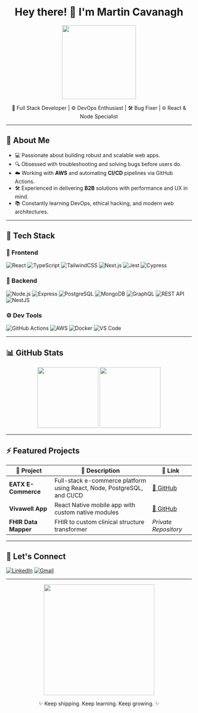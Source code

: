 <h1 align="center">Hey there! 👋 I'm Martin Cavanagh</h1>

<p align="center">
  <img src="https://media.giphy.com/media/1GEATImIxEXVR79Dhk/giphy.gif" width="200" />
</p>

<p align="center">
  🧠 Full Stack Developer | ⚙️ DevOps Enthusiast | 🛠️ Bug Fixer | 🌐 React & Node Specialist
</p>

---

## 🚀 About Me

- 💻 Passionate about building robust and scalable web apps.
- 🔍 Obsessed with troubleshooting and solving bugs before users do.
- ☁️ Working with **AWS** and automating **CI/CD** pipelines via GitHub Actions.
- 🛠️ Experienced in delivering **B2B** solutions with performance and UX in mind.
- 📚 Constantly learning DevOps, ethical hacking, and modern web architectures.

---

## 🧰 Tech Stack

### 🎨 Frontend

![React](https://img.shields.io/badge/-React-61DAFB?logo=react&logoColor=white&style=flat)
![TypeScript](https://img.shields.io/badge/-TypeScript-3178C6?logo=typescript&logoColor=white&style=flat)
![TailwindCSS](https://img.shields.io/badge/-TailwindCSS-38B2AC?logo=tailwind-css&logoColor=white&style=flat)
![Next.js](https://img.shields.io/badge/-Next.js-000000?logo=next.js&logoColor=white&style=flat)
![Jest](https://img.shields.io/badge/-Jest-C21325?logo=jest&logoColor=white&style=flat)
![Cypress](https://img.shields.io/badge/-Cypress-17202C?logo=cypress&logoColor=white&style=flat)

### 🧠 Backend

![Node.js](https://img.shields.io/badge/-Node.js-339933?logo=node.js&logoColor=white&style=flat)
![Express](https://img.shields.io/badge/-Express-000000?logo=express&logoColor=white&style=flat)
![PostgreSQL](https://img.shields.io/badge/-PostgreSQL-4169E1?logo=postgresql&logoColor=white&style=flat)
![MongoDB](https://img.shields.io/badge/-MongoDB-47A248?logo=mongodb&logoColor=white&style=flat)
![GraphQL](https://img.shields.io/badge/-GraphQL-E10098?logo=graphql&logoColor=white&style=flat)
![REST API](https://img.shields.io/badge/-REST%20API-ff69b4?style=flat)
![NestJS](https://img.shields.io/badge/-NestJS-E0234E?logo=nestjs&logoColor=white&style=flat)
### ⚙️ Dev Tools

![GitHub Actions](https://img.shields.io/badge/-GitHub%20Actions-2088FF?logo=github-actions&logoColor=white&style=flat)
![AWS](https://img.shields.io/badge/-AWS-232F3E?logo=amazon-aws&logoColor=white&style=flat)
![Docker](https://img.shields.io/badge/-Docker-2496ED?logo=docker&logoColor=white&style=flat)
![VS Code](https://img.shields.io/badge/-VS%20Code-007ACC?logo=visual-studio-code&logoColor=white&style=flat)

---

## 📊 GitHub Stats

<p align="center">
  <img src="https://github-readme-stats.vercel.app/api?username=mcavgh&show_icons=true&theme=radical&hide_title=true" height="165" />
  <img src="https://github-readme-stats.vercel.app/api/top-langs/?username=mcavgh&layout=compact&theme=radical" height="165" />
</p>

---

## ⚡ Featured Projects

| 🚀 Project | 💬 Description | 🔗 Link |
|-----------|----------------|--------|
| **EATX E-Commerce** | Full-stack e-commerce platform using React, Node, PostgreSQL, and CI/CD | [🔗 GitHub](https://github.com/mcavgh/eatx) |
| **Vivawell App** | React Native mobile app with custom native modules | [🔗 GitHub](https://github.com/mcavgh/vivawell-app) |
| **FHIR Data Mapper** | FHIR to custom clinical structure transformer | *Private Repository* |

---

## 🤝 Let's Connect

[![LinkedIn](https://img.shields.io/badge/-LinkedIn-blue?logo=linkedin&logoColor=white&style=flat)](https://www.linkedin.com/in/martincavanagh/)
[![Gmail](https://img.shields.io/badge/-martin.cavanagh@gmail.com-D14836?logo=gmail&logoColor=white&style=flat)](mailto:martin.cavanagh@gmail.com)

---

<p align="center">
  <img src="https://media.giphy.com/media/qgQUggAC3Pfv687qPC/giphy.gif" width="300" />
</p>

<p align="center">
✨ Keep shipping. Keep learning. Keep growing. ✨
</p>
